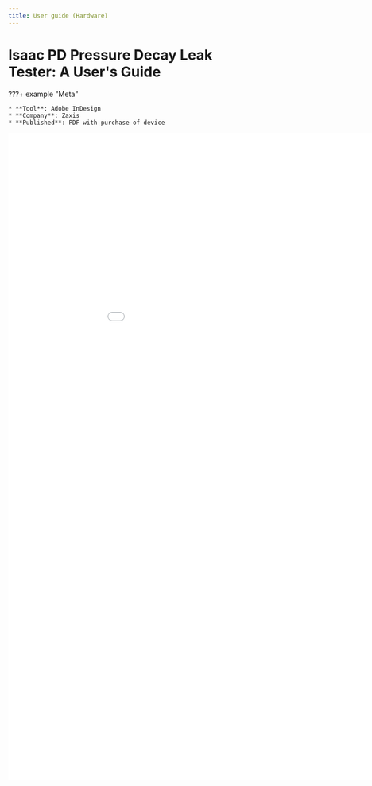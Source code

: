 ```yaml
---
title: User guide (Hardware)
---
```


# Isaac PD Pressure Decay Leak Tester: A User's Guide

???+ example "Meta"

    * **Tool**: Adobe InDesign
    * **Company**: Zaxis
    * **Published**: PDF with purchase of device
  
<embed class="pdf" 
               src=
"../../assets/pdfs/PD User Guide_Sample (2018).pdf"
            width="1000" height="1300" markdown>